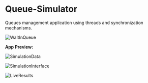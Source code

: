 # Queue-Simulator
Queues management application using threads and synchronization mechanisms.

![WaitInQueue](https://user-images.githubusercontent.com/92268035/224725874-dbb115b8-9ec3-4de1-aca8-7289d8839c34.jpg)

**App Preview:**

![SimulationData](https://user-images.githubusercontent.com/92268035/224726499-32f07124-ef12-493f-9afd-c1852b895814.png)

![SimulationInterface](https://user-images.githubusercontent.com/92268035/224726505-d8dd7349-9775-4f88-b5d5-254162d03c85.png)

![LiveResults](https://user-images.githubusercontent.com/92268035/224726502-23b67de4-dacb-4db5-b12c-d9d6cde26d84.png)
